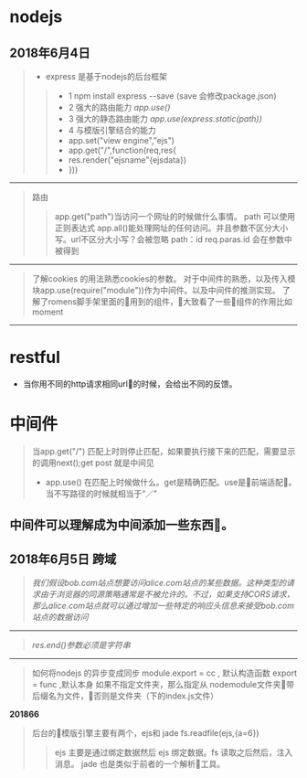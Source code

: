 **nodejs**
===
__2018年6月4日__
---
>- express 是基于nodejs的后台框架
>>- 1 npm install express --save  (save 会修改package.json)
>>- 2 强大的路由能力 *app.use()*
>>- 3 强大的静态路由能力 *app.use(express.static(path))* 
>>- 4 与模版引擎结合的能力
>>- app.set("view engine","ejs")
>>- app.get("/",function(req,res{
>>- res.render("ejsname"{ejsdata})
>>- }))
---
>路由
>>app.get("path")当访问一个网址的时候做什么事情。 path 可以使用正则表达式
>>app.all()能处理网址的任何访问。并且参数不区分大小写。url不区分大小写？会被忽略 path：id  req.paras.id 会在参数中被得到
---
> 了解cookies 的用法熟悉cookies的参数。 对于中间件的熟悉，以及传入模块app.use(require("module"))作为中间件。以及中间件的推测实现。 了解了romens脚手架里面的用到的组件，大致看了一些组件的作用比如moment

---

# restful
- 当你用不同的http请求相同url的时候，会给出不同的反馈。

# 中间件
> 当app.get("/") 匹配上时则停止匹配，如果要执行接下来的匹配，需要显示的调用next();get post 就是中间见
>- app.use() 在匹配上时候做什么。get是精确匹配。use是前端适配。当不写路径的时候就相当于“／”

## 中间件可以理解成为中间添加一些东西。

__2018年6月5日__
跨域
---
>*我们假设bob.com站点想要访问alice.com站点的某些数据。这种类型的请求由于浏览器的同源策略通常是不被允许的。不过，如果支持CORS请求，那么alice.com站点就可以通过增加一些特定的响应头信息来接受bob.com站点的数据访问* 
---
>*res.end()参数必须是字符串*

---
>如何将nodejs 的异步变成同步
>module.export = cc , 默认构造函数
>export = func ,默认本身
>如果不指定文件夹，那么指定从 nodemodule文件夹带后缀名为文件，否则是文件夹（下的index.js文件）

__201866__
>后台的模版引擎主要有两个，ejs和 jade
fs.readfile(ejs,{a=6})
>> ejs 主要是通过绑定数据然后 ejs 绑定数据。fs 读取之后然后，注入消息。
>> jade 也是类似于前者的一个解析工具。

